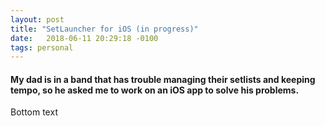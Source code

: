 ```yaml
---
layout: post
title: "SetLauncher for iOS (in progress)"
date:   2018-06-11 20:29:18 -0100
tags: personal
---
```


#### My dad is in a band that has trouble managing their setlists and keeping tempo, so he asked me to work on an iOS app to solve his problems.

Bottom text